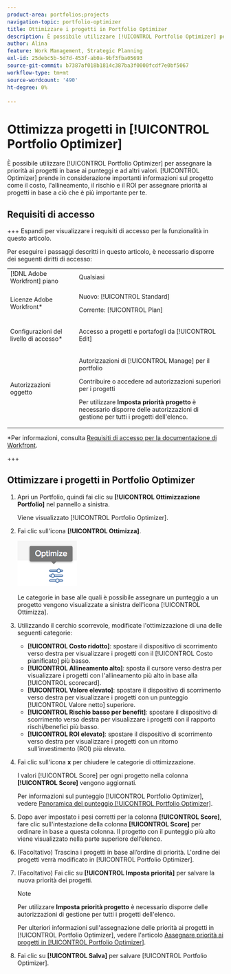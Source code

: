 ```yaml
---
product-area: portfolios;projects
navigation-topic: portfolio-optimizer
title: Ottimizzare i progetti in Portfolio Optimizer
description: È possibile utilizzare [!UICONTROL Portfolio Optimizer] per assegnare la priorità ai progetti in base ai punteggi e ad altri valori. L’Optimizer prende in considerazione importanti informazioni sul progetto come il costo, l’allineamento, il rischio e il ROI per assegnare la priorità ai progetti in base a ciò che è più importante per te.
author: Alina
feature: Work Management, Strategic Planning
exl-id: 25debc5b-5d7d-453f-ab0a-9bf3fba05693
source-git-commit: b7387af018b1814c387ba3f0000fcdf7e0bf5067
workflow-type: tm+mt
source-wordcount: '490'
ht-degree: 0%

---
```


# Ottimizza progetti in [!UICONTROL Portfolio Optimizer]

È possibile utilizzare [!UICONTROL Portfolio Optimizer] per assegnare la priorità ai progetti in base ai punteggi e ad altri valori. [!UICONTROL Optimizer] prende in considerazione importanti informazioni sul progetto come il costo, l&#39;allineamento, il rischio e il ROI per assegnare priorità ai progetti in base a ciò che è più importante per te.

## Requisiti di accesso

+++ Espandi per visualizzare i requisiti di accesso per la funzionalità in questo articolo.

Per eseguire i passaggi descritti in questo articolo, è necessario disporre dei seguenti diritti di accesso:

<table style="table-layout:auto"> 
 <col> 
 <col> 
 <tbody> 
  <tr> 
   <td role="rowheader">[!DNL Adobe Workfront] piano</td> 
   <td> Qualsiasi</td> 
  </tr> 
  <tr> 
   <td role="rowheader">Licenze Adobe Workfront*</td> 
   <td> <p>Nuovo: [!UICONTROL Standard] </p>
   <p>Corrente: [!UICONTROL Plan] </p> </td> 
  </tr> 
  <tr> 
   <td role="rowheader">Configurazioni del livello di accesso*</td> 
   <td> <p>Accesso a progetti e portafogli da [!UICONTROL Edit]</p> </td> 
  </tr> 
  <tr> 
   <td role="rowheader">Autorizzazioni oggetto</td> 
   <td> <p>Autorizzazioni di [!UICONTROL Manage] per il portfolio</p> <p>Contribuire o accedere ad autorizzazioni superiori per i progetti</p> 
   <p>Per utilizzare <b>Imposta priorità progetto</b> è necessario disporre delle autorizzazioni di gestione per tutti i progetti dell'elenco.</p>
    </td> 
  </tr> 
 </tbody> 
</table>

*Per informazioni, consulta [Requisiti di accesso per la documentazione di Workfront](/help/quicksilver/administration-and-setup/add-users/access-levels-and-object-permissions/access-level-requirements-in-documentation.md).

+++

## Ottimizzare i progetti in Portfolio Optimizer

1. Apri un Portfolio, quindi fai clic su **[!UICONTROL Ottimizzazione Portfolio]** nel pannello a sinistra.

   Viene visualizzato [!UICONTROL Portfolio Optimizer].

1. Fai clic sull&#39;icona **[!UICONTROL Ottimizza]**.

   ![Icona Ottimizza](assets/optimize-icon-portfolio-optimizer.png)

   Le categorie in base alle quali è possibile assegnare un punteggio a un progetto vengono visualizzate a sinistra dell&#39;icona [!UICONTROL Ottimizza].

1. Utilizzando il cerchio scorrevole, modificate l&#39;ottimizzazione di una delle seguenti categorie:

   * **[!UICONTROL Costo ridotto]**: spostare il dispositivo di scorrimento verso destra per visualizzare i progetti con il [!UICONTROL Costo pianificato] più basso.
   * **[!UICONTROL Allineamento alto]**: sposta il cursore verso destra per visualizzare i progetti con l&#39;allineamento più alto in base alla [!UICONTROL scorecard].
   * **[!UICONTROL Valore elevato]**: spostare il dispositivo di scorrimento verso destra per visualizzare i progetti con un punteggio [!UICONTROL Valore netto] superiore.
   * **[!UICONTROL Rischio basso per benefit]**: spostare il dispositivo di scorrimento verso destra per visualizzare i progetti con il rapporto rischi/benefici più basso.
   * **[!UICONTROL ROI elevato]**: spostare il dispositivo di scorrimento verso destra per visualizzare i progetti con un ritorno sull&#39;investimento (ROI) più elevato.

1. Fai clic sull&#39;icona **x** per chiudere le categorie di ottimizzazione.

   I valori [!UICONTROL Score] per ogni progetto nella colonna **[!UICONTROL Score]** vengono aggiornati.

   Per informazioni sul punteggio [!UICONTROL Portfolio Optimizer], vedere [Panoramica del punteggio [!UICONTROL Portfolio Optimizer]](../../../manage-work/portfolios/portfolio-optimizer/portfolio-optimizer-score.md).

1. Dopo aver impostato i pesi corretti per la colonna **[!UICONTROL Score]**, fare clic sull&#39;intestazione della colonna **[!UICONTROL Score]** per ordinare in base a questa colonna. Il progetto con il punteggio più alto viene visualizzato nella parte superiore dell’elenco.

1. (Facoltativo) Trascina i progetti in base all’ordine di priorità.
L&#39;ordine dei progetti verrà modificato in [!UICONTROL Portfolio Optimizer].
1. (Facoltativo) Fai clic su **[!UICONTROL Imposta priorità]** per salvare la nuova priorità dei progetti.

   >[!NOTE]
   >
   >   Per utilizzare **Imposta priorità progetto** è necessario disporre delle autorizzazioni di gestione per tutti i progetti dell&#39;elenco.

   Per ulteriori informazioni sull&#39;assegnazione delle priorità ai progetti in [!UICONTROL Portfolio Optimizer], vedere l&#39;articolo [Assegnare priorità ai progetti in [!UICONTROL Portfolio Optimizer]](../../../manage-work/portfolios/portfolio-optimizer/prioritize-projects-in-portfolio-optimizer.md).

1. Fai clic su **[!UICONTROL Salva]** per salvare [!UICONTROL Portfolio Optimizer].
